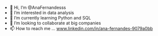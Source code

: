 - 👋 Hi, I’m @AnaFernandesss
- 👀 I’m interested in data analysis
- 🌱 I’m currently learning Python and SQL
- 💞️ I’m looking to collaborate at big companies 
- 📫 How to reach me ... www.linkedin.com/in/ana-fernandes-9079a0bb

<!---
AnaFernandesss/AnaFernandesss is a ✨ special ✨ repository because its `README.md` (this file) appears on your GitHub profile.
You can click the Preview link to take a look at your changes.
--->
